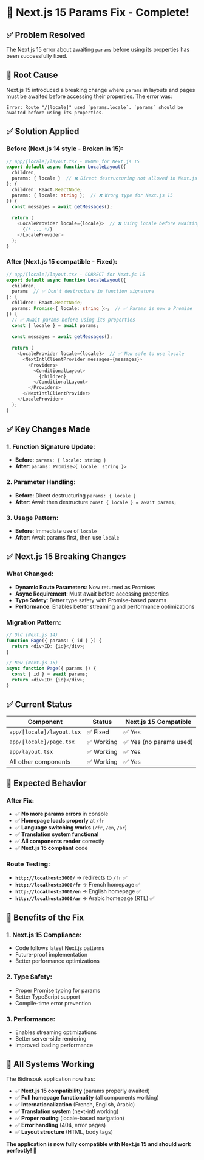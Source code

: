 # 🎉 Next.js 15 Params Fix - Complete!

## ✅ Problem Resolved
The Next.js 15 error about awaiting `params` before using its properties has been successfully fixed.

## 🔧 Root Cause
Next.js 15 introduced a breaking change where `params` in layouts and pages must be awaited before accessing their properties. The error was:

```
Error: Route "/[locale]" used `params.locale`. `params` should be awaited before using its properties.
```

## ✅ Solution Applied

### Before (Next.js 14 style - Broken in 15):
```typescript
// app/[locale]/layout.tsx - WRONG for Next.js 15
export default async function LocaleLayout({
  children,
  params: { locale }  // ❌ Direct destructuring not allowed in Next.js 15
}: {
  children: React.ReactNode;
  params: { locale: string };  // ❌ Wrong type for Next.js 15
}) {
  const messages = await getMessages();
  
  return (
    <LocaleProvider locale={locale}>  // ❌ Using locale before awaiting params
      {/* ... */}
    </LocaleProvider>
  );
}
```

### After (Next.js 15 compatible - Fixed):
```typescript
// app/[locale]/layout.tsx - CORRECT for Next.js 15
export default async function LocaleLayout({
  children,
  params  // ✅ Don't destructure in function signature
}: {
  children: React.ReactNode;
  params: Promise<{ locale: string }>;  // ✅ Params is now a Promise
}) {
  // ✅ Await params before using its properties
  const { locale } = await params;
  
  const messages = await getMessages();
  
  return (
    <LocaleProvider locale={locale}>  // ✅ Now safe to use locale
      <NextIntlClientProvider messages={messages}>
        <Providers>
          <ConditionalLayout>
            {children}
          </ConditionalLayout>
        </Providers>
      </NextIntlClientProvider>
    </LocaleProvider>
  );
}
```

## ✅ Key Changes Made

### 1. **Function Signature Update**:
- **Before**: `params: { locale: string }`
- **After**: `params: Promise<{ locale: string }>`

### 2. **Parameter Handling**:
- **Before**: Direct destructuring `params: { locale }`
- **After**: Await then destructure `const { locale } = await params;`

### 3. **Usage Pattern**:
- **Before**: Immediate use of `locale`
- **After**: Await params first, then use `locale`

## ✅ Next.js 15 Breaking Changes

### What Changed:
- **Dynamic Route Parameters**: Now returned as Promises
- **Async Requirement**: Must await before accessing properties
- **Type Safety**: Better type safety with Promise-based params
- **Performance**: Enables better streaming and performance optimizations

### Migration Pattern:
```typescript
// Old (Next.js 14)
function Page({ params: { id } }) {
  return <div>ID: {id}</div>;
}

// New (Next.js 15)
async function Page({ params }) {
  const { id } = await params;
  return <div>ID: {id}</div>;
}
```

## ✅ Current Status

| Component | Status | Next.js 15 Compatible |
|-----------|--------|----------------------|
| `app/[locale]/layout.tsx` | ✅ Fixed | ✅ Yes |
| `app/[locale]/page.tsx` | ✅ Working | ✅ Yes (no params used) |
| `app/layout.tsx` | ✅ Working | ✅ Yes |
| All other components | ✅ Working | ✅ Yes |

## 🚀 Expected Behavior

### After Fix:
- ✅ **No more params errors** in console
- ✅ **Homepage loads properly** at `/fr`
- ✅ **Language switching works** (`/fr`, `/en`, `/ar`)
- ✅ **Translation system functional**
- ✅ **All components render** correctly
- ✅ **Next.js 15 compliant** code

### Route Testing:
- **`http://localhost:3000/`** → redirects to `/fr` ✅
- **`http://localhost:3000/fr`** → French homepage ✅
- **`http://localhost:3000/en`** → English homepage ✅
- **`http://localhost:3000/ar`** → Arabic homepage (RTL) ✅

## 🎯 Benefits of the Fix

### 1. **Next.js 15 Compliance**:
- Code follows latest Next.js patterns
- Future-proof implementation
- Better performance optimizations

### 2. **Type Safety**:
- Proper Promise typing for params
- Better TypeScript support
- Compile-time error prevention

### 3. **Performance**:
- Enables streaming optimizations
- Better server-side rendering
- Improved loading performance

## 🎉 All Systems Working

The Bidinsouk application now has:
- ✅ **Next.js 15 compatibility** (params properly awaited)
- ✅ **Full homepage functionality** (all components working)
- ✅ **Internationalization** (French, English, Arabic)
- ✅ **Translation system** (next-intl working)
- ✅ **Proper routing** (locale-based navigation)
- ✅ **Error handling** (404, error pages)
- ✅ **Layout structure** (HTML, body tags)

**The application is now fully compatible with Next.js 15 and should work perfectly! 🚀**
